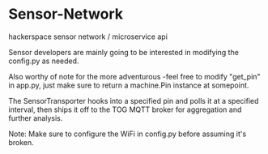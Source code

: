 # Sensor-Network
hackerspace sensor network / microservice api


Sensor developers are mainly going to be interested in modifying the config.py as needed.

Also worthy of note for the more adventurous -feel free to modify "get_pin" in app.py, just make sure to return a machine.Pin instance at somepoint.

The SensorTransporter hooks into a specified pin and polls it at a specified interval, then ships it off to the TOG MQTT broker for aggregation and further analysis.

Note: Make sure to configure the WiFi in config.py before assuming it's broken.
